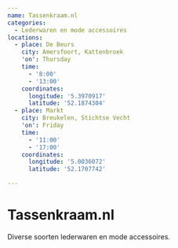```yaml
---
name: Tassenkraam.nl
categories:
  - Lederwaren en mode accessoires
locations:
  - place: De Beurs
    city: Amersfoort, Kattenbroek
    'on': Thursday
    time:
      - '8:00'
      - '13:00'
    coordinates:
      longitude: '5.3970917'
      latitude: '52.1874304'
  - place: Markt
    city: Breukelen, Stichtse Vecht
    'on': Friday
    time:
      - '11:00'
      - '17:00'
    coordinates:
      longitude: '5.0036072'
      latitude: '52.1707742'

---
```


# Tassenkraam.nl

Diverse soorten lederwaren en mode accessoires.